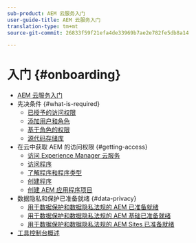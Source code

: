 ```yaml
---
sub-product: AEM 云服务入门
user-guide-title: AEM 云服务入门
translation-type: tm+mt
source-git-commit: 26833f59f21efa4de33969b7ae2e782fe5db8a14

---
```



# 入门 {#onboarding}

+ [AEM 云服务入门](/help/onboarding/home.md)
+ 先决条件 {#what-is-required}
   + [已授予的访问权限](what-is-required/access-rights-granted.md)
   + [添加用户和角色](what-is-required/add-users-roles.md)
   + [基于角色的权限](what-is-required/role-based-permissions.md)
   + [源代码存储库](what-is-required/source-code-repository.md)
+ 在云中获取 AEM 的访问权限 {#getting-access}
   + [访问 Experience Manager 云服务](getting-access-to-aem-in-cloud/navigation.md)
   + [访问程序](getting-access-to-aem-in-cloud/first-time-login.md)
   + [了解程序和程序类型](getting-access-to-aem-in-cloud/understand-program-types.md)
   + [创建程序](getting-access-to-aem-in-cloud/creating-a-program.md)
   + [创建 AEM 应用程序项目](getting-access-to-aem-in-cloud/creating-aem-application-project.md)
+ 数据隐私和保护已准备就绪 {#data-privacy}
   + [用于数据保护和数据隐私法规的 AEM 已准备就绪](data-privacy-and-protection-readiness/aem-readiness.md)
   + [用于数据保护和数据隐私法规的 AEM 基础已准备就绪](data-privacy-and-protection-readiness/foundation-readiness.md)
   + [用于数据保护和数据隐私法规的 AEM Sites 已准备就绪](data-privacy-and-protection-readiness/sites-readiness.md)
+ [工具控制台概述](tools-consoles.md)
